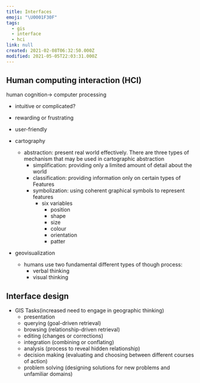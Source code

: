 ```yaml
---
title: Interfaces
emoji: "\U0001F30F"
tags:
  - gis
  - interface
  - hci
link: null
created: 2021-02-08T06:32:50.000Z
modified: 2021-05-05T22:03:31.000Z
---
```


## Human computing interaction (HCI)

human cognition-> computer processing

- intuitive or complicated?
- rewarding or frustrating
- user-friendly

- cartography
  - abstraction: present real world effectively. There are three types of mechanism that may be used in cartographic abstraction
    - simplification: providing only a limited amount of detail about the world
    - classification: providing information only on certain types of Features
    - symbolization: using coherent graphical symbols to represent features
      - six variables
        - position
        - shape
        - size
        - colour
        - orientation
        - patter
- geovisualization
  - humans use two fundamental different types of though process:
    - verbal thinking
    - visual thinking

## Interface design

- GIS Tasks(increased need to engage in geographic thinking)
  - presentation
  - querying (goal-driven retrieval)
  - browsing (relationship-driven retrieval)
  - editing (changes or corrections)
  - integration (combining or conflating)
  - analysis (process to reveal hidden relationship)
  - decision making (evaluating and choosing between different courses of action)
  - problem solving (designing solutions for new problems and unfamiliar domains)
